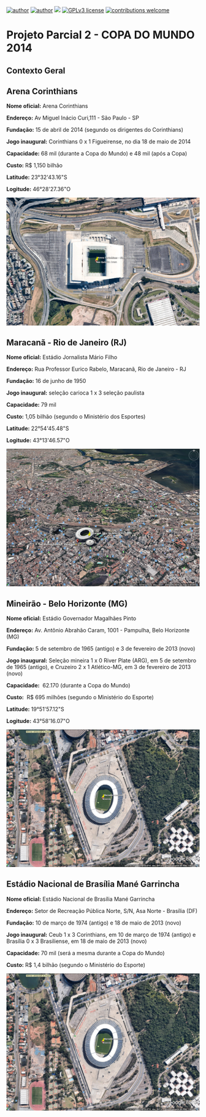 [![author](https://img.shields.io/badge/author-%20elainefabiola%20-orange)](https://www.linkedin.com/in/elaine-soares-3d-data/)
[![author](https://img.shields.io/badge/course-Processamento%20de%20Imagens%20e%20Sensoriamento%20Remoto%20--%20CCS008%20--UFCAR--SO-blue)](http://www.ppgccs.net/?page_id=184)
[![](https://img.shields.io/badge/software-QGIS%202.18-green)](https://qgis.org/pt_BR/site/) 
[![GPLv3 license](https://img.shields.io/badge/License-GPLv3-blue.svg)](http://perso.crans.org/besson/LICENSE.html) [![contributions welcome](https://img.shields.io/badge/contributions-welcome-brightgreen.svg?style=flat)](https://github.com/elainefabiola/Sensoriamento-Remoto)



# Projeto Parcial 2 -  COPA DO MUNDO 2014
## Contexto Geral
## Arena Corinthians

**Nome oficial:** Arena Corinthians

**Endereço:** Av Miguel Inácio Curi,111 - São Paulo - SP 

**Fundação:** 15 de abril de 2014 (segundo os dirigentes do Corinthians)

**Jogo inaugural:** Corinthians 0 x 1 Figueirense, no dia 18 de maio de 2014

**Capacidade:** 68 mil (durante a Copa do Mundo) e 48 mil (após a Copa)

**Custo:** R$ 1,150 bilhão

**Latitude:** 23°32'43.16"S

**Logitude:** 46°28'27.36"O


<p align="center">
  <img src="Arena_CorinthiansGE.png" >
</p>


## Maracanã - Rio de Janeiro (RJ)

**Nome oficial:** Estádio Jornalista Mário Filho

**Endereço:** Rua Professor Eurico Rabelo, Maracanã, Rio de Janeiro - RJ

**Fundação:** 16 de junho de 1950

**Jogo inaugural:** seleção carioca 1 x 3 seleção paulista

**Capacidade:** 79 mil

**Custo:** 1,05 bilhão (segundo o Ministério dos Esportes)

**Latitude:** 22°54'45.48"S

**Logitude:**  43°13'46.57"O

<p align="center">
  <img src="MaracanaGE.png" >
</p>


## Mineirão - Belo Horizonte (MG)

**Nome oficial:** Estádio Governador Magalhães Pinto

**Endereço:** Av. Antônio Abrahão Caram, 1001 - Pampulha, Belo Horizonte (MG)


**Fundação:** 5 de setembro de 1965 (antigo) e 3 de fevereiro de 2013 (novo)

**Jogo inaugural:** Seleção mineira 1 x 0 River Plate (ARG), em 5 de setembro de 1965 (antigo), e Cruzeiro 2 x 1 Atlético-MG, em 3 de fevereiro de 2013 (novo)

**Capacidade:**  62.170 (durante a Copa do Mundo)

**Custo:**  R$ 695 milhões (segundo o Ministério do Esporte)

**Latitude:**  19°51'57.12"S

**Logitude:**   43°58'16.07"O

<p align="center">
  <img src="MineiraoGE .png" >
</p>

## Estádio Nacional de Brasília Mané Garrincha

**Nome oficial:** Estádio Nacional de Brasília Mané Garrincha

**Endereço:** Setor de Recreação Pública Norte, S/N, Asa Norte - Brasília (DF)

**Fundação:** 10 de março de 1974 (antigo) e 18 de maio de 2013 (novo)

**Jogo inaugural:** Ceub 1 x 3 Corinthians, em 10 de março de 1974 (antigo) e Brasília 0 x 3 Brasiliense, em 18 de maio de 2013 (novo)

**Capacidade:** 70 mil (será a mesma durante a Copa do Mundo)

**Custo:** R$ 1,4 bilhão (segundo o Ministério do Esporte)

<p align="center">
  <img src="MineiraoGE .png" >
</p>
